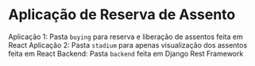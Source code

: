 # Aplicação de Reserva de Assento

Aplicação 1: Pasta `buying` para reserva e liberação de assentos feita em React
Aplicação 2: Pasta `stadium` para apenas visualização dos assentos feita em React
Backend: Pasta `backend` feita em Django Rest Framework
